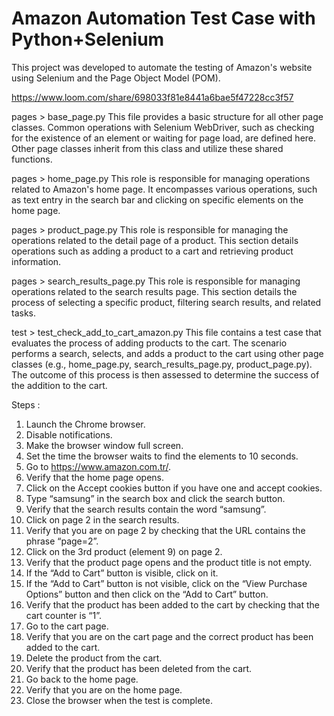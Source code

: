 # Amazon Automation Test Case with Python+Selenium 

This project was developed to automate the testing of Amazon's website using Selenium and the Page Object Model (POM).

https://www.loom.com/share/698033f81e8441a6bae5f47228cc3f57

pages > base_page.py
This file provides a basic structure for all other page classes. Common operations with Selenium WebDriver, such as checking for the existence of an element or waiting for page load, are defined here. Other page classes inherit from this class and utilize these shared functions.

pages > home_page.py
This role is responsible for managing operations related to Amazon's home page. It encompasses various operations, such as text entry in the search bar and clicking on specific elements on the home page.

pages > product_page.py
This role is responsible for managing the operations related to the detail page of a product. This section details operations such as adding a product to a cart and retrieving product information.

pages > search_results_page.py
This role is responsible for managing operations related to the search results page. This section details the process of selecting a specific product, filtering search results, and related tasks.

test > test_check_add_to_cart_amazon.py
This file contains a test case that evaluates the process of adding products to the cart. The scenario performs a search, selects, and adds a product to the cart using other page classes (e.g., home_page.py, search_results_page.py, product_page.py). The outcome of this process is then assessed to determine the success of the addition to the cart.


Steps :
1. Launch the Chrome browser.
2. Disable notifications.
3. Make the browser window full screen.
4. Set the time the browser waits to find the elements to 10 seconds.
5. Go to https://www.amazon.com.tr/.
6. Verify that the home page opens.
7. Click on the Accept cookies button if you have one and accept cookies.
8. Type “samsung” in the search box and click the search button.
9. Verify that the search results contain the word “samsung”.
10. Click on page 2 in the search results.
11. Verify that you are on page 2 by checking that the URL contains the phrase “page=2”.
12. Click on the 3rd product (element 9) on page 2.
13. Verify that the product page opens and the product title is not empty.
14. If the “Add to Cart” button is visible, click on it.
15. If the “Add to Cart” button is not visible, click on the “View Purchase Options” button and then click on the “Add to Cart” button.
16. Verify that the product has been added to the cart by checking that the cart counter is “1”.
17. Go to the cart page.
18. Verify that you are on the cart page and the correct product has been added to the cart.
19. Delete the product from the cart.
20. Verify that the product has been deleted from the cart.
21. Go back to the home page.
22. Verify that you are on the home page.
23. Close the browser when the test is complete.

